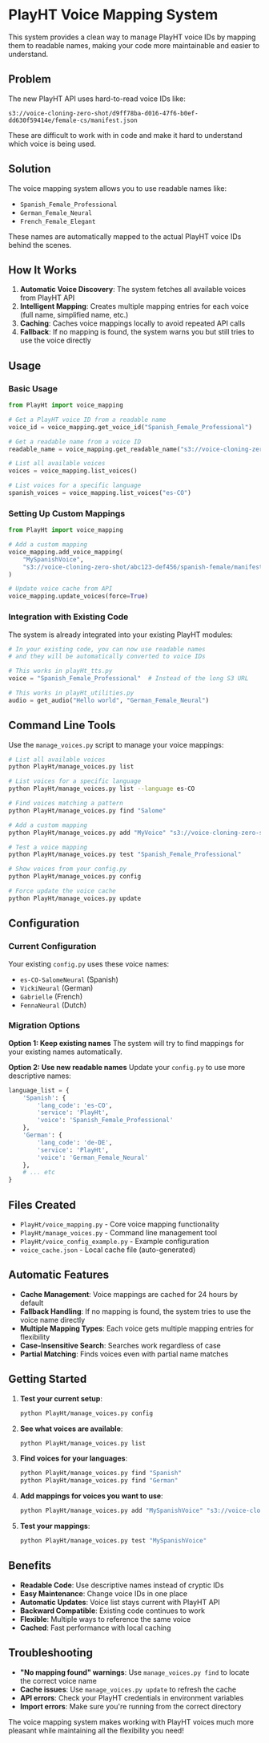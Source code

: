 # PlayHT Voice Mapping System

This system provides a clean way to manage PlayHT voice IDs by mapping them to readable names, making your code more maintainable and easier to understand.

## Problem

The new PlayHT API uses hard-to-read voice IDs like:
```
s3://voice-cloning-zero-shot/d9ff78ba-d016-47f6-b0ef-dd630f59414e/female-cs/manifest.json
```

These are difficult to work with in code and make it hard to understand which voice is being used.

## Solution

The voice mapping system allows you to use readable names like:
- `Spanish_Female_Professional`
- `German_Female_Neural`
- `French_Female_Elegant`

These names are automatically mapped to the actual PlayHT voice IDs behind the scenes.

## How It Works

1. **Automatic Voice Discovery**: The system fetches all available voices from PlayHT API
2. **Intelligent Mapping**: Creates multiple mapping entries for each voice (full name, simplified name, etc.)
3. **Caching**: Caches voice mappings locally to avoid repeated API calls
4. **Fallback**: If no mapping is found, the system warns you but still tries to use the voice directly

## Usage

### Basic Usage

```python
from PlayHt import voice_mapping

# Get a PlayHT voice ID from a readable name
voice_id = voice_mapping.get_voice_id("Spanish_Female_Professional")

# Get a readable name from a voice ID
readable_name = voice_mapping.get_readable_name("s3://voice-cloning-zero-shot/...")

# List all available voices
voices = voice_mapping.list_voices()

# List voices for a specific language
spanish_voices = voice_mapping.list_voices("es-CO")
```

### Setting Up Custom Mappings

```python
from PlayHt import voice_mapping

# Add a custom mapping
voice_mapping.add_voice_mapping(
    "MySpanishVoice",
    "s3://voice-cloning-zero-shot/abc123-def456/spanish-female/manifest.json"
)

# Update voice cache from API
voice_mapping.update_voices(force=True)
```

### Integration with Existing Code

The system is already integrated into your existing PlayHT modules:

```python
# In your existing code, you can now use readable names
# and they will be automatically converted to voice IDs

# This works in playHt_tts.py
voice = "Spanish_Female_Professional"  # Instead of the long S3 URL

# This works in playHt_utilities.py
audio = get_audio("Hello world", "German_Female_Neural")
```

## Command Line Tools

Use the `manage_voices.py` script to manage your voice mappings:

```bash
# List all available voices
python PlayHt/manage_voices.py list

# List voices for a specific language
python PlayHt/manage_voices.py list --language es-CO

# Find voices matching a pattern
python PlayHt/manage_voices.py find "Salome"

# Add a custom mapping
python PlayHt/manage_voices.py add "MyVoice" "s3://voice-cloning-zero-shot/..."

# Test a voice mapping
python PlayHt/manage_voices.py test "Spanish_Female_Professional"

# Show voices from your config.py
python PlayHt/manage_voices.py config

# Force update the voice cache
python PlayHt/manage_voices.py update
```

## Configuration

### Current Configuration
Your existing `config.py` uses these voice names:
- `es-CO-SalomeNeural` (Spanish)
- `VickiNeural` (German)
- `Gabrielle` (French)
- `FennaNeural` (Dutch)

### Migration Options

**Option 1: Keep existing names**
The system will try to find mappings for your existing names automatically.

**Option 2: Use new readable names**
Update your `config.py` to use more descriptive names:

```python
language_list = {
    'Spanish': {
        'lang_code': 'es-CO', 
        'service': 'PlayHt', 
        'voice': 'Spanish_Female_Professional'
    },
    'German': {
        'lang_code': 'de-DE', 
        'service': 'PlayHt', 
        'voice': 'German_Female_Neural'
    },
    # ... etc
}
```

## Files Created

- `PlayHt/voice_mapping.py` - Core voice mapping functionality
- `PlayHt/manage_voices.py` - Command line management tool
- `PlayHt/voice_config_example.py` - Example configuration
- `voice_cache.json` - Local cache file (auto-generated)

## Automatic Features

- **Cache Management**: Voice mappings are cached for 24 hours by default
- **Fallback Handling**: If no mapping is found, the system tries to use the voice name directly
- **Multiple Mapping Types**: Each voice gets multiple mapping entries for flexibility
- **Case-Insensitive Search**: Searches work regardless of case
- **Partial Matching**: Finds voices even with partial name matches

## Getting Started

1. **Test your current setup**:
   ```bash
   python PlayHt/manage_voices.py config
   ```

2. **See what voices are available**:
   ```bash
   python PlayHt/manage_voices.py list
   ```

3. **Find voices for your languages**:
   ```bash
   python PlayHt/manage_voices.py find "Spanish"
   python PlayHt/manage_voices.py find "German"
   ```

4. **Add mappings for voices you want to use**:
   ```bash
   python PlayHt/manage_voices.py add "MySpanishVoice" "s3://voice-cloning-zero-shot/..."
   ```

5. **Test your mappings**:
   ```bash
   python PlayHt/manage_voices.py test "MySpanishVoice"
   ```

## Benefits

- **Readable Code**: Use descriptive names instead of cryptic IDs
- **Easy Maintenance**: Change voice IDs in one place
- **Automatic Updates**: Voice list stays current with PlayHT API
- **Backward Compatible**: Existing code continues to work
- **Flexible**: Multiple ways to reference the same voice
- **Cached**: Fast performance with local caching

## Troubleshooting

- **"No mapping found" warnings**: Use `manage_voices.py find` to locate the correct voice name
- **Cache issues**: Use `manage_voices.py update` to refresh the cache
- **API errors**: Check your PlayHT credentials in environment variables
- **Import errors**: Make sure you're running from the correct directory

The voice mapping system makes working with PlayHT voices much more pleasant while maintaining all the flexibility you need! 